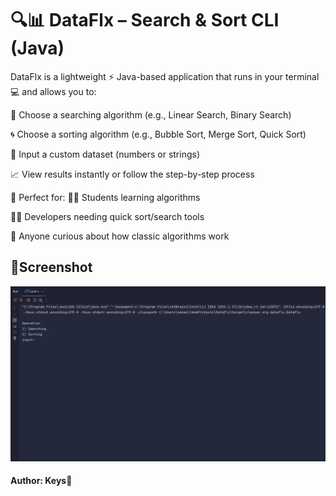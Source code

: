 # 🔍📊 DataFlx – Search & Sort CLI (Java)
DataFlx is a lightweight ⚡ Java-based application that runs in your terminal 💻 and allows you to:

🔎 Choose a searching algorithm (e.g., Linear Search, Binary Search)

🌀 Choose a sorting algorithm (e.g., Bubble Sort, Merge Sort, Quick Sort)

🧮 Input a custom dataset (numbers or strings)

📈 View results instantly or follow the step-by-step process

🎯 Perfect for:
👨‍🎓 Students learning algorithms

👩‍💻 Developers needing quick sort/search tools

🧠 Anyone curious about how classic algorithms work

## 📸Screenshot
![DataFlx screenshot](screenshots/DataFlx.gif)

#### Author: Keys🚀